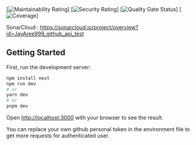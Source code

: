 [![Maintainability Rating](https://sonarcloud.io/api/project_badges/measure?project=JayAree999_github_api_test&metric=sqale_rating)]
[![Security Rating](https://sonarcloud.io/api/project_badges/measure?project=JayAree999_github_api_test&metric=security_rating)]
[![Quality Gate Status](https://sonarcloud.io/api/project_badges/measure?project=JayAree999_github_api_test&metric=alert_status)]
[![Coverage](https://sonarcloud.io/api/project_badges/measure?project=JayAree999_github_api_test&metric=coverage)]

SonarCloud : https://sonarcloud.io/project/overview?id=JayAree999_github_api_test

## Getting Started

First, run the development server:

```bash
npm install next
npm run dev
# or
yarn dev
# or
pnpm dev
```

Open [http://localhost:3000](http://localhost:3000) with your browser to see the result.

You can replace your own github personal token in the environment file to get more requests for authenticated user.
